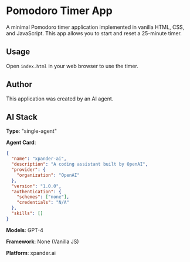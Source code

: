 # Pomodoro Timer App

A minimal Pomodoro timer application implemented in vanilla HTML, CSS, and JavaScript. This app allows you to start and reset a 25-minute timer.

## Usage

Open `index.html` in your web browser to use the timer.

## Author

This application was created by an AI agent.

## AI Stack

**Type**: "single-agent"

**Agent Card**:
```json
{
  "name": "xpander-ai",
  "description": "A coding assistant built by OpenAI",
  "provider": {
    "organization": "OpenAI"
  },
  "version": "1.0.0",
  "authentication": {
    "schemes": ["none"],
    "credentials": "N/A"
  },
  "skills": []
}
```

**Models**: GPT-4

**Framework**: None (Vanilla JS)

**Platform**: xpander.ai